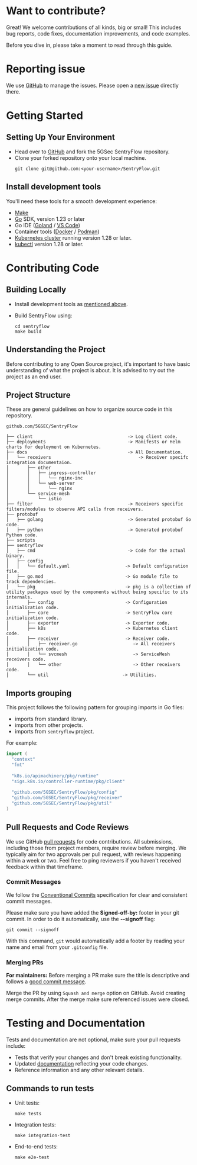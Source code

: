 # Want to contribute?

Great! We welcome contributions of all kinds, big or small! This includes bug reports, code fixes, documentation
improvements, and code examples.

Before you dive in, please take a moment to read through this guide.

# Reporting issue

We use [GitHub](https://github.com/5GSEC/SentryFlow) to manage the issues. Please open
a [new issue](https://github.com/5GSEC/SentryFlow/issues/new/choose) directly there.

# Getting Started

## Setting Up Your Environment

- Head over to [GitHub](https://github.com/5GSEC/SentryFlow) and fork the 5GSec SentryFlow repository.
- Clone your forked repository onto your local machine.
  ```shell
  git clone git@github.com:<your-username>/SentryFlow.git
  ```

## Install development tools

You'll need these tools for a smooth development experience:

- [Make](https://www.gnu.org/software/make/#download)
- [Go](https://go.dev/doc/install) SDK, version 1.23 or later
- Go IDE ([Goland](https://www.jetbrains.com/go/) / [VS Code](https://code.visualstudio.com/download))
- Container tools ([Docker](https://www.docker.com/) / [Podman](https://podman.io/))
- [Kubernetes cluster](https://kubernetes.io/docs/setup/) running version 1.28 or later.
- [kubectl](https://kubernetes.io/docs/tasks/tools/#kubectl) version 1.28 or later.

# Contributing Code

## Building Locally

- Install development tools as [mentioned above](#setting-up-your-environment).

- Build SentryFlow using:
  ```shell
  cd sentryflow
  make build
  ```

## Understanding the Project

Before contributing to any Open Source project, it's important to have basic understanding of what the project is about.
It is advised to try out the project as an end user.

## Project Structure

These are general guidelines on how to organize source code in this repository.

```
github.com/5GSEC/SentryFlow

├── client                                    -> Log client code.
├── deployments                               -> Manifests or Helm charts for deployment on Kubernetes.
├── docs                                      -> All Documentation.
│   └── receivers                                 -> Receiver specifc integration documentaion.
│       ├── other 
│       │   ├── ingress-controller
│       │   │   └── nginx-inc
│       │   └── web-server
│       │       └── nginx
│       └── service-mesh
│           └── istio
├── filter                                    -> Receivers specific filters/modules to observe API calls from receivers.
├── protobuf
│   ├── golang                                -> Generated protobuf Go code.
│   ├── python                                -> Generated protobuf Python code.
├── scripts
├── sentryflow
│   ├── cmd                                   -> Code for the actual binary.
│   ├── config
│   │   └── default.yaml                     -> Default configuration file.
│   ├── go.mod                               -> Go module file to track dependencies.
│   └── pkg                                  -> pkg is a collection of utility packages used by the components without being specific to its internals.
│       ├── config                           -> Configuration initialization code.
│       ├── core                             -> SentryFlow core initialization code.
│       ├── exporter                         -> Exporter code.
│       ├── k8s                              -> Kubernetes client code.
│       ├── receiver                         -> Receiver code.
│       │   ├── receiver.go                     -> All receivers initialization code.
│       │   └── svcmesh                         -> ServiceMesh receivers code.
│       │   └── other                           -> Other receivers code.
│       └── util                            -> Utilities.
```

## Imports grouping

This project follows the following pattern for grouping imports in Go files:

* imports from standard library.
* imports from other projects.
* imports from `sentryflow` project.

For example:

```go
import (
  "context"
  "fmt"
  
  "k8s.io/apimachinery/pkg/runtime"
  "sigs.k8s.io/controller-runtime/pkg/client"
  
  "github.com/5GSEC/SentryFlow/pkg/config"
  "github.com/5GSEC/SentryFlow/pkg/receiver"
  "github.com/5GSEC/SentryFlow/pkg/util"
)
```

## Pull Requests and Code Reviews

We use GitHub [pull requests](https://github.com/5GSEC/SentryFlow/pulls) for code contributions. All submissions,
including
those from project members, require review before merging.
We typically aim for two approvals per pull request, with reviews happening within a week or two.
Feel free to ping reviewers if you haven't received feedback within that timeframe.

### Commit Messages

We follow the [Conventional Commits](https://www.conventionalcommits.org/en/v1.0.0/) specification for clear and
consistent commit messages.

Please make sure you have added the **Signed-off-by:** footer in your git commit. In order to do it automatically, use
the **--signoff** flag:

```shell
git commit --signoff
```

With this command, `git` would automatically add a footer by reading your name and email from your `.gitconfig` file.

### Merging PRs

**For maintainers:** Before merging a PR make sure the title is descriptive and follows
a [good commit message](https://www.conventionalcommits.org/en/v1.0.0/).

Merge the PR by using `Squash and merge` option on GitHub. Avoid creating merge commits. After the merge make sure
referenced issues were closed.

# Testing and Documentation

Tests and documentation are not optional, make sure your pull requests include:

- Tests that verify your changes and don't break existing functionality.
- Updated [documentation](../docs) reflecting your code changes.
- Reference information and any other relevant details.

## Commands to run tests

- Unit tests:
  ```shell
  make tests
  ```

- Integration tests:
  ```shell
  make integration-test
  ```

- End-to-end tests:
  ```shell
  make e2e-test
  ```

